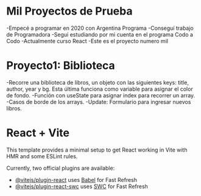 # Mil Proyectos de Prueba
-Empecé a programar en 2020 con Argentina Programa
-Conseguí trabajo de Programadora
-Seguí estudiando por mi cuenta en el programa Codo a Codo
-Actualmente curso React
-Este es el proyecto numero mil

# Proyecto1: Biblioteca
-Recorre una biblioteca de libros, un objeto con las siguientes keys: title, author, year y bg. Esta última funciona como variable para asignar el color de fondo.
-Función con useState para asignar index para recorrer un array.
-Casos de borde de los arrays.
-Update: Formulario para ingresar nuevos libros.

# React + Vite

This template provides a minimal setup to get React working in Vite with HMR and some ESLint rules.

Currently, two official plugins are available:

- [@vitejs/plugin-react](https://github.com/vitejs/vite-plugin-react/blob/main/packages/plugin-react/README.md) uses [Babel](https://babeljs.io/) for Fast Refresh
- [@vitejs/plugin-react-swc](https://github.com/vitejs/vite-plugin-react-swc) uses [SWC](https://swc.rs/) for Fast Refresh
